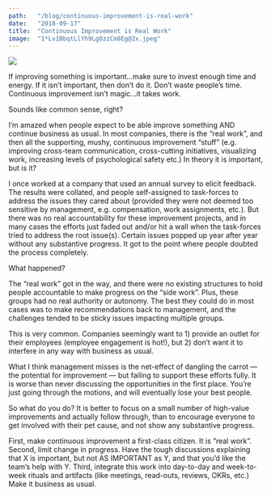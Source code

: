 ```yaml
---
path:	"/blog/continuous-improvement-is-real-work"
date:	"2018-09-17"
title:	"Continuous Improvement is Real Work"
image:	"1*Lv1BbqtLlYh9LgOzzCm8Eg@2x.jpeg"
---
```


![](/images/1*Lv1BbqtLlYh9LgOzzCm8Eg@2x.jpeg)

If improving something is important…make sure to invest enough time and energy. If it isn’t important, then don’t do it. Don’t waste people’s time. Continuous improvement isn’t magic…it takes work.

Sounds like common sense, right?

I’m amazed when people expect to be able improve something AND continue business as usual. In most companies, there is the “real work”, and then all the supporting, mushy, continuous improvement “stuff” (e.g. improving cross-team communication, cross-cutting initiatives, visualizing work, increasing levels of psychological safety etc.) In theory it is important, but is it?

I once worked at a company that used an annual survey to elicit feedback. The results were collated, and people self-assigned to task-forces to address the issues they cared about (provided they were not deemed too sensitive by management, e.g. compensation, work assignments, etc.). But there was no real accountability for these improvement projects, and in many cases the efforts just faded out and/or hit a wall when the task-forces tried to address the root issue(s). Certain issues popped up year after year without any substantive progress. It got to the point where people doubted the process completely.

What happened?

The “real work” got in the way, and there were no existing structures to hold people accountable to make progress on the “side work”. Plus, these groups had no real authority or autonomy. The best they could do in most cases was to make recommendations back to management, and the challenges tended to be sticky issues impacting multiple groups.

This is very common. Companies seemingly want to 1) provide an outlet for their employees (employee engagement is hot!), but 2) don’t want it to interfere in any way with business as usual.

What I think management misses is the net-effect of dangling the carrot — the potential for improvement — but failing to support these efforts fully. It is worse than never discussing the opportunities in the first place. You’re just going through the motions, and will eventually lose your best people.

So what do you do? It is better to focus on a small number of high-value improvements and actually follow through, than to encourage everyone to get involved with their pet cause, and not show any substantive progress.

First, make continuous improvement a first-class citizen. It is “real work”. Second, limit change in progress. Have the tough discussions explaining that X is important, but not AS IMPORTANT as Y, and that you’d like the team’s help with Y. Third, integrate this work into day-to-day and week-to-week rituals and artifacts (like meetings, read-outs, reviews, OKRs, etc.) Make it business as usual.

